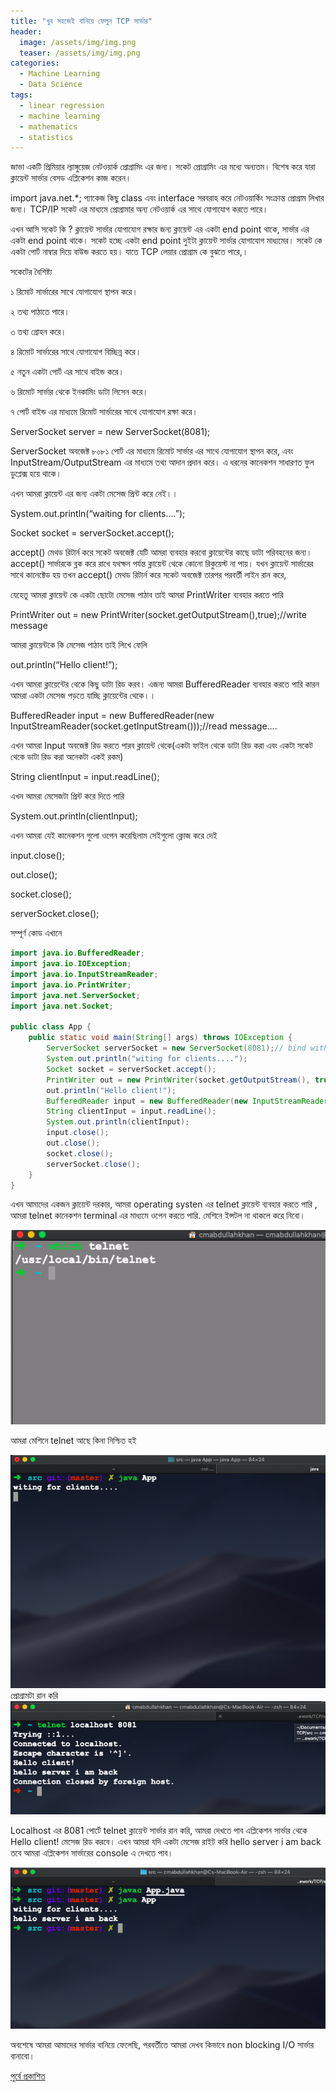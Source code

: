 ```yaml
---
title: "খুব সহজেই বানিয়ে ফেলুন TCP সার্ভার"
header:
  image: /assets/img/img.png
  teaser: /assets/img/img.png
categories:
  - Machine Learning
  - Data Science
tags:
  - linear regression
  - machine learning
  - mathematics
  - statistics
---
```

জাভা একটি প্রিমিয়ার ল্যাঙ্গুয়েজ নেটওয়ার্ক প্রোগ্রামিং এর জন্য। সকেট প্রোগ্রামিং এর মধ্যে অন্যতম। বিশেষ করে যারা ক্লায়েন্ট সার্ভার বেসড এপ্লিকেশন কাজ করেন।

import java.net.*; প্যাকেজ কিছু class এবং interface সরবরাহ করে নেটওয়ার্কিং সংক্রান্ত প্রোগ্রাম লিখার জন্য। TCP/IP সকেট এর মাধ্যমে প্রোগ্রামার অন্য নেটওয়ার্ক এর সাথে যোগাযোগ করতে পারে।

এখন আসি সকেট কি ? ক্লায়েন্ট সার্ভার যোগাযোগ রক্ষার জন্য ক্লায়েন্ট এর একটা end point থাকে, সার্ভার এর একটা end point থাকে। সকেট হচ্ছে একটা end point দুইটা ক্লায়েন্ট সার্ভার যোগাযোগ মাধ্যমের। সকেট কে একটা পোর্ট নাম্বার দিয়ে বাউন্ড করতে হয়। যাতে TCP লেয়ার প্রোগ্রাম কে বুঝতে পারে,।

সকেটের বৈশিষ্ট্য

১ রিমোট সার্ভারের সাথে যোগাযোগ স্থাপন করে।

২ তথ্য পাঠাতে পারে।

৩ তথ্য গ্রোহন করে।

৪ রিমোট সার্ভারের সাথে যোগাযোগ বিচ্ছিন্ন করে।

৫ নতুন একটা পোর্ট এর সাথে বাইন্ড করে।

৬ রিমোট সার্ভার থেকে ইনকামিং ডাটা লিসেন করে।

৭ পোর্ট বাইন্ড এর মাধ্যমে রিমোট সার্ভারের সাথে যোগাযোগ রক্ষা করে।

ServerSocket server = new ServerSocket(8081);

ServerSocket অবজেক্ট ৮০৮১ পোর্ট এর মাধ্যমে রিমোট সার্ভার এর সাথে যোগাযোগ স্থাপন করে, এবং InputStream/OutputStream এর মাধ্যমে তথ্য আদান প্রদান করে। এ ধরনের কানেকশন সাধারণত ফুল ডুপ্লেক্স হয়ে থাকে।

এখন আমরা ক্লায়েন্ট এর জন্য একটা মেসেজ প্রিন্ট করে নেই।।

System.out.println(“waiting for clients….”);

Socket socket = serverSocket.accept();

accept() মেথড রিটার্ন করে সকেট অবজেক্ট যেটি আমরা ব্যবহার করবো ক্লায়েন্টের কাছে ডাটা পরিবহনের জন্য। accept() সার্ভারকে ব্লক করে রাখে যথক্ষন পর্যন্ত ক্লায়েন্ট থেকে কোনো রিকুয়েস্ট না পায়। যখন ক্লায়েন্ট সার্ভারের সাথে কানেক্টেড হয় তখন accept() মেথড রিটার্ন করে সকেট অবজেক্ট তারপর পরবর্তী লাইন রান করে,

যেহেতু আমরা ক্লায়েন্ট কে একটা ছোটো মেসেজ পাঠাব তাই আমরা PrintWriter ব্যবহার করতে পারি

PrintWriter out = new PrintWriter(socket.getOutputStream(),true);//write message

আমরা ক্লায়েন্টকে কি মেসেজ পাঠাব তাই লিখে ফেলি

out.println(“Hello client!”);

এখন আমরা ক্লায়েন্টের থেকে কিছু ডাটা রিড করব। এজন্য আমরা BufferedReader ব্যবহার করতে পারি কারন আমরা একটা মেসেজ পড়তে যাচ্ছি ক্লায়েন্টের থেকে।।

BufferedReader input = new BufferedReader(new InputStreamReader(socket.getInputStream()));//read message….

এখন আমরা Input অবজেক্ট রিড করতে পারব ক্লায়েন্ট থেকে(একটা ফাইল থেকে ডাটা রিড করা এবং একটা সকেট থেকে ডাটা রিড করা অনেকটা একই রকম)

String clientInput = input.readLine();

এখন আমরা মেসেজটা প্রিন্ট করে দিতে পারি

System.out.println(clientInput);

এখন আমরা যেই কানেকশন গুলো ওপেন করেছিলাম সেইগুলো ক্লোজ করে দেই

input.close();

out.close();

socket.close();

serverSocket.close();

সম্পূর্ণ কোড এখানে

```java
import java.io.BufferedReader;
import java.io.IOException;
import java.io.InputStreamReader;
import java.io.PrintWriter;
import java.net.ServerSocket;
import java.net.Socket;

public class App {
	public static void main(String[] args) throws IOException {
		ServerSocket serverSocket = new ServerSocket(8081);// bind with this port number....
		System.out.println("witing for clients....");
		Socket socket = serverSocket.accept();
		PrintWriter out = new PrintWriter(socket.getOutputStream(), true);// write message
		out.println("Hello client!");
		BufferedReader input = new BufferedReader(new InputStreamReader(socket.getInputStream()));// read message....
		String clientInput = input.readLine();
		System.out.println(clientInput);
		input.close();
		out.close();
		socket.close();
		serverSocket.close();
	}
}
```

এখন আমাদের একজন ক্লায়েন্ট দরকার, আমরা operating systen এর telnet ক্লায়েন্ট ব্যবহার করতে পারি , আমরা telnet কানেকশন terminal এর মাধ্যমে ওপেন করতে পারি. মেশিনে ইন্সটল না থাকলে করে নিবো।

![800x400](/assets/img/img_1.png "Large example image")

আমরা মেশিনে telnet আছে কিনা নিশ্চিত হই

![800x400](/assets/img/img_2.png "Large example image")
প্রোগ্রামটা রান করি
![800x400](/assets/img/img_3.png "Large example image")

Localhost এর 8081 পোর্টে telnet ক্লায়েন্ট সার্ভার রান করি, আমরা দেখতে পাব এপ্লিকেশন সার্ভার থেকে Hello client! মেসেজ রিড করবে। এখন আমরা যদি একটা মেসেজ রাইট করি hello server i am back তবে আমরা এপ্লিকেশন সার্ভারের console এ দেখতে পাব।

![800x400](/assets/img/img_4.png "Large example image")


অবশেষে আমরা আমাদের সার্ভার বানিয়ে ফেলেছি, পরবর্তীতে আমরা দেখব কিভাবে non blocking I/O সার্ভার বানাবো।

[পুর্বে প্রকাশিত](https://medium.com/@cmabdullah/%E0%A6%96%E0%A7%81%E0%A6%AC-%E0%A6%B8%E0%A6%B9%E0%A6%9C%E0%A7%87%E0%A6%87-%E0%A6%AC%E0%A6%BE%E0%A6%A8%E0%A6%BF%E0%A7%9F%E0%A7%87-%E0%A6%AB%E0%A7%87%E0%A6%B2%E0%A7%81%E0%A6%A8-tcp-%E0%A6%B8%E0%A6%BE%E0%A6%B0%E0%A7%8D%E0%A6%AD%E0%A6%BE%E0%A6%B0-da7e3fd8ecb9)